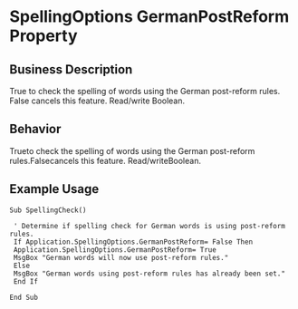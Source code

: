 # SpellingOptions GermanPostReform Property

## Business Description
True to check the spelling of words using the German post-reform rules. False cancels this feature. Read/write Boolean.

## Behavior
Trueto check the spelling of words using the German post-reform rules.Falsecancels this feature. Read/writeBoolean.

## Example Usage
```vba
Sub SpellingCheck() 
 
 ' Determine if spelling check for German words is using post-reform rules. 
 If Application.SpellingOptions.GermanPostReform= False Then 
 Application.SpellingOptions.GermanPostReform= True 
 MsgBox "German words will now use post-reform rules." 
 Else 
 MsgBox "German words using post-reform rules has already been set." 
 End If 
 
End Sub
```